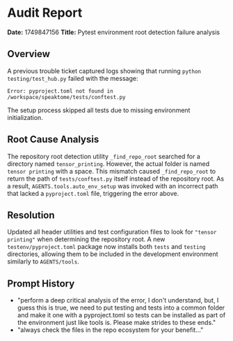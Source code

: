 # Audit Report

**Date:** 1749847156
**Title:** Pytest environment root detection failure analysis

## Overview
A previous trouble ticket captured logs showing that running `python testing/test_hub.py` failed with the message:
```
Error: pyproject.toml not found in /workspace/speaktome/tests/conftest.py
```
The setup process skipped all tests due to missing environment initialization.

## Root Cause Analysis
The repository root detection utility `_find_repo_root` searched for a directory named `tensor_printing`. However, the actual folder is named `tensor printing` with a space. This mismatch caused `_find_repo_root` to return the path of `tests/conftest.py` itself instead of the repository root. As a result, `AGENTS.tools.auto_env_setup` was invoked with an incorrect path that lacked a `pyproject.toml` file, triggering the error above.

## Resolution
Updated all header utilities and test configuration files to look for `"tensor printing"` when determining the repository root. A new `testenv/pyproject.toml` package now installs both `tests` and `testing` directories, allowing them to be included in the development environment similarly to `AGENTS/tools`.

## Prompt History
- "perform a deep critical analysis of the error, I don't understand, but, I guess this is true, we need to put testing and tests into a common folder and make it one with a pyproject.toml so tests can be installed as part of the environment just like tools is. Please make strides to these ends."
- "always check the files in the repo ecosystem for your benefit..."
